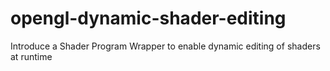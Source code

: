 # opengl-dynamic-shader-editing
Introduce a Shader Program Wrapper to enable dynamic editing of shaders at runtime
